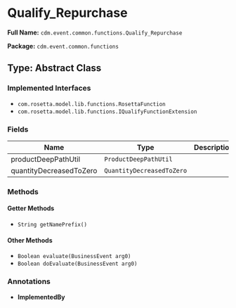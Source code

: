 # Qualify_Repurchase

**Full Name:** `cdm.event.common.functions.Qualify_Repurchase`

**Package:** `cdm.event.common.functions`

## Type: Abstract Class

### Implemented Interfaces

- `com.rosetta.model.lib.functions.RosettaFunction`
- `com.rosetta.model.lib.functions.IQualifyFunctionExtension`

### Fields

| Name | Type | Description |
|------|------|-------------|
| productDeepPathUtil | `ProductDeepPathUtil` |  |
| quantityDecreasedToZero | `QuantityDecreasedToZero` |  |

### Methods

#### Getter Methods

- `String getNamePrefix()`

#### Other Methods

- `Boolean evaluate(BusinessEvent arg0)`
- `Boolean doEvaluate(BusinessEvent arg0)`

### Annotations

- **ImplementedBy**


